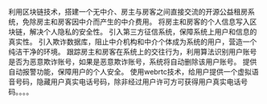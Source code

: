 利用区块链技术，搭建一个无中介、房主与房客之间直接交流的开源公益租房系统，免除房主和房客因中介而产生的中介费用。
将房主和房客的个人信息写入区块链，解决个人隐私的安全性。
引入第三方征信系统，保障系统上用户和信息的真实性。
引入欺诈数据库，阻止中介机构和中介个体成为系统的用户，营造一个纯洁干净的环境。
跟踪房主和房客在系统上的交往行为，利用算法识别用户账号是否为恶意欺诈账号，如果是恶意欺诈账号，系统将自动删除该用户账号。
提供自动报警功能，保障用户的个人安全。
使用webrtc技术，给用户提供一个虚拟语音号码，隐藏用户真实电话号码，除非经过用户许可方可获得用户真实电话号码。。。。